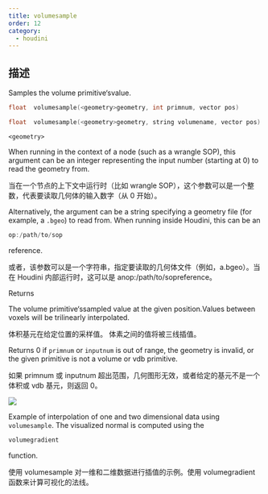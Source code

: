 ```yaml
---
title: volumesample
order: 12
category:
  - houdini
---
```

    
## 描述

Samples the volume primitive‘svalue.

```c
float  volumesample(<geometry>geometry, int primnum, vector pos)
```

```c
float  volumesample(<geometry>geometry, string volumename, vector pos)
```

`<geometry>`

When running in the context of a node (such as a wrangle SOP), this argument
can be an integer representing the input number (starting at 0) to read the
geometry from.

当在一个节点的上下文中运行时（比如 wrangle SOP），这个参数可以是一个整数，代表要读取几何体的输入数字（从 0 开始）。

Alternatively, the argument can be a string specifying a geometry file (for
example, a `.bgeo`) to read from. When running inside Houdini, this can be an

```c
op:/path/to/sop
```

reference.

或者，该参数可以是一个字符串，指定要读取的几何体文件（例如，a.bgeo）。当在 Houdini 内部运行时，这可以是 anop:/path/to/sopreference。

Returns

The volume primitive‘ssampled value at the given position.Values between
voxels will be trilinearly interpolated.

体积基元在给定位置的采样值。 体素之间的值将被三线插值。

Returns 0 if `primnum` or `inputnum` is out of range, the geometry is invalid,
or the given primitive is not a volume or vdb primitive.

如果 primnum 或 inputnum 超出范围，几何图形无效，或者给定的基元不是一个体积或 vdb 基元，则返回 0。

![](../../images/vex/volumesample.png)

Example of interpolation of one and two dimensional data using `volumesample`.
The visualized normal is computed using the

```c
volumegradient
```

function.

使用 volumesample 对一维和二维数据进行插值的示例。使用 volumegradient 函数来计算可视化的法线。
